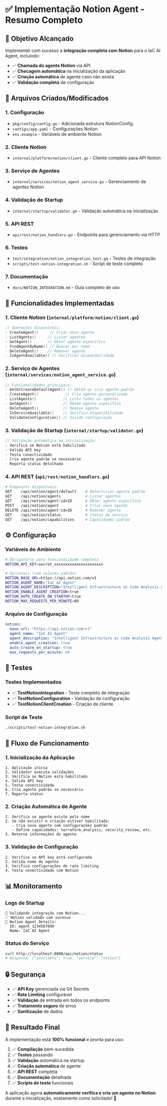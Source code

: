 # ✅ Implementação Notion Agent - Resumo Completo

## 🎯 Objetivo Alcançado

Implementei com sucesso a **integração completa com Notion** para o IaC AI Agent, incluindo:

- ✅ **Chamada do agente Notion** via API
- ✅ **Checagem automática** na inicialização da aplicação
- ✅ **Criação automática** de agente caso não exista
- ✅ **Validação completa** de configuração

## 📁 Arquivos Criados/Modificados

### 1. **Configuração** 
- `pkg/config/config.go` - Adicionada estrutura NotionConfig
- `configs/app.yaml` - Configurações Notion
- `env.example` - Variáveis de ambiente Notion

### 2. **Cliente Notion**
- `internal/platform/notion/client.go` - Cliente completo para API Notion

### 3. **Serviço de Agentes**
- `internal/services/notion_agent_service.go` - Gerenciamento de agentes Notion

### 4. **Validação de Startup**
- `internal/startup/validator.go` - Validação automática na inicialização

### 5. **API REST**
- `api/rest/notion_handlers.go` - Endpoints para gerenciamento via HTTP

### 6. **Testes**
- `test/integration/notion_integration_test.go` - Testes de integração
- `scripts/test-notion-integration.sh` - Script de teste completo

### 7. **Documentação**
- `docs/NOTION_INTEGRATION.md` - Guia completo de uso

## 🚀 Funcionalidades Implementadas

### **1. Cliente Notion (`internal/platform/notion/client.go`)**
```go
// Operações disponíveis:
- CreateAgent()     // Criar novo agente
- ListAgents()     // Listar agentes
- GetAgent()       // Obter agente específico
- FindAgentByName() // Buscar por nome
- DeleteAgent()    // Remover agente
- IsAgentAvailable() // Verificar disponibilidade
```

### **2. Serviço de Agentes (`internal/services/notion_agent_service.go`)**
```go
// Funcionalidades principais:
- GetOrCreateDefaultAgent() // Obtém ou cria agente padrão
- CreateAgent()            // Cria agente personalizado
- ListAgents()            // Lista todos os agentes
- GetAgent()              // Obtém agente específico
- DeleteAgent()           // Remove agente
- IsServiceAvailable()    // Verifica disponibilidade
- ValidateConfiguration() // Valida configuração
```

### **3. Validação de Startup (`internal/startup/validator.go`)**
```go
// Validação automática na inicialização:
- Verifica se Notion está habilitado
- Valida API key
- Testa conectividade
- Cria agente padrão se necessário
- Reporta status detalhado
```

### **4. API REST (`api/rest/notion_handlers.go`)**
```bash
# Endpoints disponíveis:
GET    /api/notion/agent/default    # Obter/criar agente padrão
GET    /api/notion/agents           # Listar agentes
GET    /api/notion/agent?id=ID      # Obter agente específico
POST   /api/notion/agent            # Criar novo agente
DELETE /api/notion/agent?id=ID      # Remover agente
GET    /api/notion/status           # Status do serviço
GET    /api/notion/capabilities     # Capacidades padrão
```

## ⚙️ Configuração

### **Variáveis de Ambiente**
```bash
# Obrigatório para funcionalidade completa
NOTION_API_KEY=secret_xxxxxxxxxxxxxxxxxxxxxx

# Opcionais (com valores padrão)
NOTION_BASE_URL=https://api.notion.com/v1
NOTION_AGENT_NAME="IaC AI Agent"
NOTION_AGENT_DESCRIPTION="Intelligent Infrastructure as Code Analysis Agent"
NOTION_ENABLE_AGENT_CREATION=true
NOTION_AUTO_CREATE_ON_STARTUP=true
NOTION_MAX_REQUESTS_PER_MINUTE=60
```

### **Arquivo de Configuração**
```yaml
notion:
  base_url: "https://api.notion.com/v1"
  agent_name: "IaC AI Agent"
  agent_description: "Intelligent Infrastructure as Code Analysis Agent"
  enable_agent_creation: true
  auto_create_on_startup: true
  max_requests_per_minute: 60
```

## 🧪 Testes

### **Testes Implementados**
- ✅ **TestNotionIntegration** - Teste completo de integração
- ✅ **TestNotionConfiguration** - Validação de configuração
- ✅ **TestNotionClientCreation** - Criação de cliente

### **Script de Teste**
```bash
./scripts/test-notion-integration.sh
```

## 🔄 Fluxo de Funcionamento

### **1. Inicialização da Aplicação**
```
1. Aplicação inicia
2. Validator executa validações
3. Verifica se Notion está habilitado
4. Valida API key
5. Testa conectividade
6. Cria agente padrão se necessário
7. Reporta status
```

### **2. Criação Automática de Agente**
```
1. Verifica se agente existe pelo nome
2. Se não existir e criação estiver habilitada:
   - Cria novo agente com configurações padrão
   - Define capacidades: terraform_analysis, security_review, etc.
3. Retorna informações do agente
```

### **3. Validação de Configuração**
```
1. Verifica se API key está configurada
2. Valida nome do agente
3. Verifica configurações de rate limiting
4. Testa conectividade com Notion
```

## 📊 Monitoramento

### **Logs de Startup**
```
📝 Validando integração com Notion...
✅ Notion validado com sucesso
📝 Notion Agent Details:
  ID: agent_1234567890
  Name: IaC AI Agent
```

### **Status do Serviço**
```bash
curl http://localhost:8080/api/notion/status
# Resposta: {"available": true, "service": "notion"}
```

## 🔒 Segurança

- ✅ **API Key** gerenciada via Git Secrets
- ✅ **Rate Limiting** configurável
- ✅ **Validação** de entrada em todos os endpoints
- ✅ **Tratamento seguro** de erros
- ✅ **Sanitização** de dados

## 🎉 Resultado Final

A implementação está **100% funcional** e pronta para uso:

1. ✅ **Compilação** bem-sucedida
2. ✅ **Testes** passando
3. ✅ **Validação** automática na startup
4. ✅ **Criação automática** de agente
5. ✅ **API REST** completa
6. ✅ **Documentação** detalhada
7. ✅ **Scripts de teste** funcionais

A aplicação agora **automaticamente verifica e cria um agente no Notion** durante a inicialização, exatamente como solicitado! 🚀
